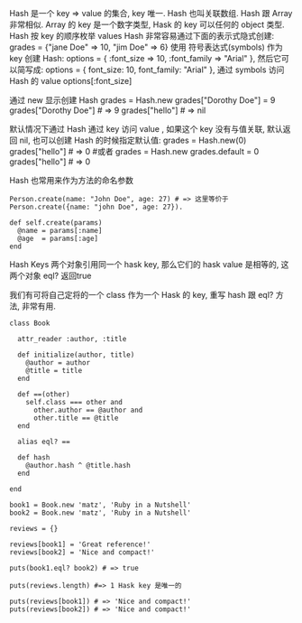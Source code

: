 Hash 是一个 key => value 的集合, key 唯一. Hash 也叫关联数组. Hash 跟 Array 非常相似.
Array 的 key 是一个数字类型, Hask 的 key 可以任何的 object 类型.
Hash 按 key 的顺序枚举 values
Hash 非常容易通过下面的表示式隐式创建:  
    grades = {"jane Doe" => 10, "jim Doe" => 6}
使用 符号表达式(symbols) 作为 key 创建 Hash:
    options = { :font_size => 10, :font_family => "Arial" },
然后它可以简写成: 
    options = { font_size: 10, font_family: "Arial" },
通过 symbols 访问 Hash 的 value
    options[:font_size]

通过 new 显示创建 Hash
    grades = Hash.new
    grades["Dorothy Doe"] = 9
    grades["Dorothy Doe"] # => 9
    grades["hello"] # => nil

默认情况下通过 Hash 通过 key 访问 value , 如果这个 key 没有与值关联, 默认返回 nil, 也可以创建 Hash 的时候指定默认值:
    grades = Hash.new(0)
    grades["hello"] # => 0
    #或者
    grades = Hash.new
    grades.default = 0
    grades["hello"] # => 0

Hash 也常用来作为方法的命名参数

    Person.create(name: "John Doe", age: 27) # => 这里等价于 Person.create({name: "john Doe", age: 27}).

    def self.create(params)
      @name = params[:name]
      @age  = params[:age]
    end


Hash Keys
两个对象引用同一个 hask key, 那么它们的 hask value 是相等的, 这两个对象 eql? 返回true

我们有可将自己定将的一个 class 作为一个 Hask 的 key, 重写 hash 跟 eql? 方法, 非常有用.

    class Book
      
      attr_reader :author, :title
      
      def initialize(author, title)
        @author = author
        @title = title
      end
      
      def ==(other)
        self.class === other and
          other.author == @author and
          other.title == @title
      end
      
      alias eql? ==
      
      def hash
        @author.hash ^ @title.hash
      end
      
    end

    book1 = Book.new 'matz', 'Ruby in a Nutshell'
    book2 = Book.new 'matz', 'Ruby in a Nutshell'

    reviews = {}

    reviews[book1] = 'Great reference!'
    reviews[book2] = 'Nice and compact!'

    puts(book1.eql? book2) # => true

    puts(reviews.length) #=> 1 Hask key 是唯一的

    puts(reviews[book1]) # => 'Nice and compact!'
    puts(reviews[book2]) # => 'Nice and compact!'























